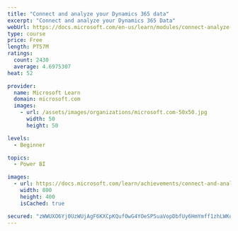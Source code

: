 ```yaml
---
title: "Connect and analyze your Dynamics 365 data​"
excerpt: "Connect and analyze your Dynamics 365 Data​"
webUrl: https://docs.microsoft.com/en-us/learn/modules/connect-analyze-dynamics-365-data/
type: course
price: Free
length: PT57M
ratings:
  count: 2430
  average: 4.6975307
heat: 52

provider:
  name: Microsoft Learn
  domain: microsoft.com
  images:
    - url: /assets/images/organizations/microsoft.com-50x50.jpg
      width: 50
      height: 50

levels:
  - Beginner

topics:
  - Power BI

images:
  - url: https://docs.microsoft.com/learn/achievements/connect-and-analyze-your-microsoft-dynamics-365-data-social.png
    width: 800
    height: 400
    isCached: true

secured: "zWWUXO6Yj0UzWUjAgF6KXCpKQuf0wG4YOeSP5uaVopDbfUy6HmYmff1zhLWKqpUkB8GGN+kndiBJq1ovH7+NPPUQN1IpieY5ZmPJzuH9jZnAx0Vb6cQ41WZPWR6h8z+9tVoPeKNhCTHNcJe74Y1VStXQxlkxJWmx6lVhSWeDyWWp/X6tjRmYevXDLwYNyP+rx830tzHcB+5Y0fLhn1Bg0jqvDIxFPIE1H2mAQXOsUBaJYN02p3YtTju6ATUY/Gi5MbtCbp3luvS3j7OjXTY5DydSmdTaMqgk4OnLcqtKtS232rup+ThPhcn3sWsm8OUJ7jRByWJ5cmg50BI41e4yLMnWr01D/u5pFUnvaw0YJgrnARqIXgzDKF0Jf4J4NBpl7cuvy1Tbx7M8XSQj8des69JZSSzLiFOemW/7o5EZoVs=;4MP73hZRAPeoO7cuSat5Cw=="
---
```


